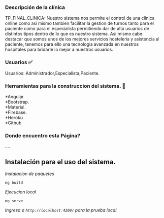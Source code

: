 ### Descripción de la clínica 
TP_FINAL_CLINICA: Nuestro sistema nos permite el control de una clinica online como asi mismo tambien facilitar la gestion de turnos tanto para el paciente como para el especialista permitiendo dar de alta usuarios de distintos tipos dentro de lo que es nuestro sistema. Así mismo cabe destacar que somos unos de los mejores servicios hosteleria y asistencia al paciente, tenemos para ello una tecnologia avanzada en nuestros hospitales para bridarle lo mejor a nuestros usuarios.
### Usuarios ✅
Usuarios: Administrador,Especialista,Paciente.

### Herramientas para la construccion del sistema. 🔨 
*Angular.<br>
*Bootstrap.<br>
*Material.<br>
*Firebase.<br>
*Heroku<br>
*Github<br>

### Donde encuentro esta Página?
....


## Instalación para el uso del sistema.


_Instalacion de paquetes_

```
ng build
```

_Ejecucion local_

```
ng serve
```

_Ingresa a `http://localhost:4200/` para la prueba local._

